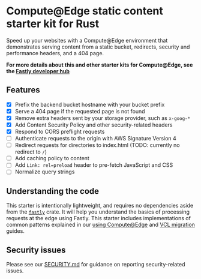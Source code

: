# Compute@Edge static content starter kit for Rust

Speed up your websites with a Compute@Edge environment that demonstrates serving content from a static bucket, redirects, security and performance headers, and a 404 page.

**For more details about this and other starter kits for Compute@Edge, see the [Fastly developer hub](https://developer.fastly.com/solutions/starters)**

## Features

- [x] Prefix the backend bucket hostname with your bucket prefix
- [x] Serve a 404 page if the requested page is not found
- [x] Remove extra headers sent by your storage provider, such as `x-goog-*`
- [x] Add Content Security Policy and other security-related headers
- [x] Respond to CORS preflight requests
- [ ] Authenticate requests to the origin with AWS Signature Version 4
- [ ] Redirect requests for directories to index.html (TODO: currently no redirect to `/`)
- [ ] Add caching policy to content
- [ ] Add `Link: rel=preload` header to pre-fetch JavaScript and CSS
- [ ] Normalize query strings

## Understanding the code

This starter is intentionally lightweight, and requires no dependencies aside from the [`fastly`](https://docs.rs/fastly) crate. It will help you understand the basics of processing requests at the edge using Fastly. This starter includes implementations of common patterns explained in our [using Compute@Edge](/learning/compute/using/) and [VCL migration](/learning/compute/migrate) guides.

## Security issues

Please see our [SECURITY.md](SECURITY.md) for guidance on reporting security-related issues.
